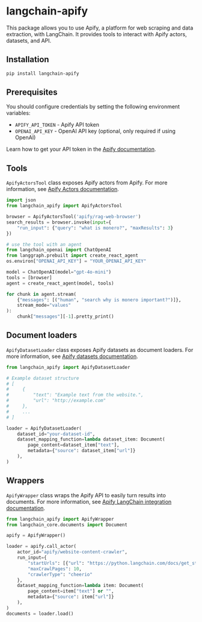 # langchain-apify

This package allows you to use Apify, a platform for web scraping and data extraction, with LangChain. It provides tools to interact with Apify actors, datasets, and API.

## Installation

```bash
pip install langchain-apify
```

## Prerequisites

You should configure credentials by setting the following environment variables:
- `APIFY_API_TOKEN` - Apify API token
- `OPENAI_API_KEY` - OpenAI API key (optional, only required if using OpenAI)

Learn how to get your API token in the [Apify documentation](https://docs.apify.com/platform/integrations/api).

## Tools

`ApifyActorsTool` class exposes Apify actors from Apify. For more information, see [Apify Actors documentation](https://docs.apify.com/platform/actors).

```python
import json
from langchain_apify import ApifyActorsTool

browser = ApifyActorsTool('apify/rag-web-browser')
search_results = browser.invoke(input={
    "run_input": {"query": "what is monero?", "maxResults": 3}
})

# use the tool with an agent
from langchain_openai import ChatOpenAI
from langgraph.prebuilt import create_react_agent
os.environ["OPENAI_API_KEY"] = "YOUR_OPENAI_API_KEY"

model = ChatOpenAI(model="gpt-4o-mini")
tools = [browser]
agent = create_react_agent(model, tools)

for chunk in agent.stream(
    {"messages": [("human", "search why is monero important?")]},
    stream_mode="values"
):
    chunk["messages"][-1].pretty_print()
```

## Document loaders

`ApifyDatasetLoader` class exposes Apify datasets as document loaders. For more information, see [Apify datasets documentation](https://docs.apify.com/platform/storage/dataset).

```python
from langchain_apify import ApifyDatasetLoader

# Example dataset structure
# [
#     {
#         "text": "Example text from the website.",
#         "url": "http://example.com"
#     },
#     ...
# ]

loader = ApifyDatasetLoader(
    dataset_id="your-dataset-id",
    dataset_mapping_function=lambda dataset_item: Document(
        page_content=dataset_item["text"],
        metadata={"source": dataset_item["url"]}
    ),
)
```

## Wrappers

`ApifyWrapper` class wraps the Apify API to easily turn results into documents. For more information, see [Apify LangChain integration documentation](https://docs.apify.com/platform/integrations/langchain).

```python
from langchain_apify import ApifyWrapper
from langchain_core.documents import Document

apify = ApifyWrapper()

loader = apify.call_actor(
    actor_id="apify/website-content-crawler",
    run_input={
        "startUrls": [{"url": "https://python.langchain.com/docs/get_started/introduction"}],
        "maxCrawlPages": 10,
        "crawlerType": "cheerio"
    },
    dataset_mapping_function=lambda item: Document(
        page_content=item["text"] or "",
        metadata={"source": item["url"]}
    ),
)
documents = loader.load()
```
